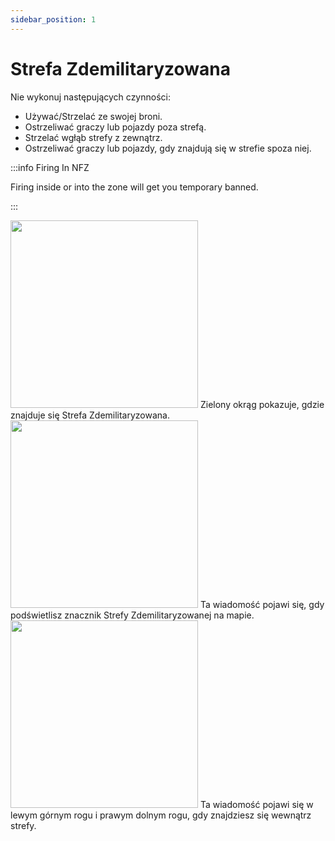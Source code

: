 ```yaml
---
sidebar_position: 1
---
```


# Strefa Zdemilitaryzowana

Nie wykonuj następujących czynności:
- Używać/Strzelać ze swojej broni.
- Ostrzeliwać graczy lub pojazdy poza strefą.
- Strzelać wgłąb strefy z zewnątrz.
- Ostrzeliwać graczy lub pojazdy, gdy znajdują się w strefie spoza niej.

:::info Firing In NFZ

Firing inside or into the zone will get you temporary banned.

:::  

  <div class="flex-vcenter mb-1">
    <img src="/img/nfz/nfzmapzone.png" width="300px"/>
    Zielony okrąg pokazuje, gdzie znajduje się Strefa Zdemilitaryzowana.
  </div>

  <div class="flex-vcenter mb-1">
    <img src="/img/nfz/nfzmappopup.png" width="300px"/>
    Ta wiadomość pojawi się, gdy podświetlisz znacznik Strefy Zdemilitaryzowanej na mapie.
  </div>

  <div class="flex-vcenter">
    <img src="/img/nfz/nfzmsgpopup.png" width="300px"/>
    Ta wiadomość pojawi się w lewym górnym rogu i prawym dolnym rogu, gdy znajdziesz się wewnątrz strefy.
  </div>
